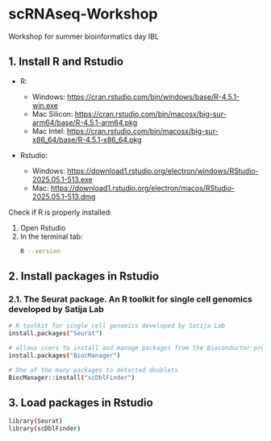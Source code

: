 # scRNAseq-Workshop
Workshop for summer bioinformatics day IBL

## 1. Install R and Rstudio
- R:
  - Windows: https://cran.rstudio.com/bin/windows/base/R-4.5.1-win.exe
  - Mac Silicon: https://cran.rstudio.com/bin/macosx/big-sur-arm64/base/R-4.5.1-arm64.pkg
  - Mac Intel: https://cran.rstudio.com/bin/macosx/big-sur-x86_64/base/R-4.5.1-x86_64.pkg
 
- Rstudio:
  - Windows: https://download1.rstudio.org/electron/windows/RStudio-2025.05.1-513.exe
  - Mac: https://download1.rstudio.org/electron/macos/RStudio-2025.05.1-513.dmg
 
Check if R is properly installed:
1. Open Rstudio
2. In the terminal tab:
   ```bash
   R --version
   ```

## 2. Install packages in Rstudio
### 2.1. The Seurat package. An R toolkit for single cell genomics developed by Satija Lab
```bash
# R toolkit for single cell genomics developed by Satija Lab
install.packages("Seurat")

# allows users to install and manage packages from the Bioconductor project wich contains open source software
install.packages("BiocManager")

# One of the many packages to detected doublets
BiocManager::install("scDblFinder")
```


## 3. Load packages in Rstudio
```bash
library(Seurat)
library(scDblFinder)
```
